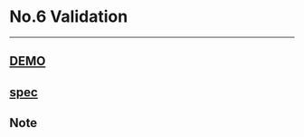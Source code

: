 # No.6 Validation

---

## [DEMO](dist/)

## [spec](https://hexschool.github.io/THE_F2E_Design/week6-validation)


## Note

